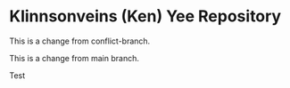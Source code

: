 # Klinnsonveins (Ken) Yee Repository

This is a change from conflict-branch.

This is a change from main branch.

Test